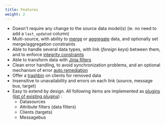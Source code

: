 ```yaml
---
title: Features
weight: 2
---
```


- Doesn't require any change to the source data model(s) (ie. no need to add a `last_updated` column)
- Multi-source, with ability to [merge](../hermes/how-it-works/hermes-server/data-merging/) or [aggregate](../hermes/how-it-works/hermes-server/data-aggregation/) data, and optionally set merge/aggregation constraints
- Able to handle several data types, with link (*foreign keys*) between them, and to enforce [integrity constraints](../hermes/how-it-works/hermes-server/integrity-constraints/)
- Able to transform data with [Jinja filters](https://jinja.palletsprojects.com/en/3.1.x/templates/#filters)
- Clean error handling, to avoid synchronization problems, and an optional mechanism of error [auto remediation](../hermes/how-it-works/hermes-client/auto-remediation/)
- Offer a [trashbin](../hermes/key-concepts/#trashbin) on clients for removed data
- Insensitive to unavailability and errors on each link (source, message bus, target)
- Easy to extend by design. All following items are implemented as [plugins](development/plugins/) ([list of existing plugins](setup/configuration/plugins/)) :
  - Datasources
  - Attribute filters (data filters)
  - Clients (targets)
  - Messagebus
